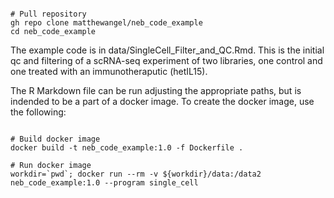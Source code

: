 ```

# Pull repository
gh repo clone matthewangel/neb_code_example
cd neb_code_example
```

The example code is in data/SingleCell_Filter_and_QC.Rmd. This is the initial qc and filtering of a scRNA-seq experiment of two libraries, one control and one treated with an immunotheraputic (hetIL15).

The R Markdown file can be run adjusting the appropriate paths, but is indended to be a part of a docker image. To create the docker image, use the following:

```

# Build docker image
docker build -t neb_code_example:1.0 -f Dockerfile .

# Run docker image
workdir=`pwd`; docker run --rm -v ${workdir}/data:/data2 neb_code_example:1.0 --program single_cell
```
